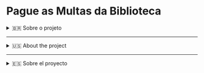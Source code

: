# Pague as Multas da Biblioteca

<details id="pt-br">
<summary>🇧🇷 Sobre o projeto</summary>
<br>
Bem-vindo ao projeto Pague as Multas da Biblioteca! Este é um site online de uma única página desenvolvido com o objetivo de simplificar o pagamento de multas por atraso de livros em bibliotecas. O site coleta informações básicas, como a quantidade de dias de atraso e a validade da multa, calcula o valor devido e redireciona o usuário para o sistema **Pague Tesouro**.

### Descrição do Projeto

O **Pague as Multas da Biblioteca** é uma aplicação web que permite aos usuários inserir a quantidade de dias que um livro está atrasado e a validade da multa, calcular o valor total com base em uma taxa fixa (ex.: R$ 0,50 por dia) e redirecionar para o Pague Tesouro para pagamento. Este projeto foi criado para praticar habilidades básicas de desenvolvimento web e oferecer uma solução simples e funcional. O site é leve e não requer servidor, sendo totalmente baseado em tecnologias front-end.

### Tecnologias Utilizadas

- HTML
- CSS
- JavaScript

### Funcionalidades

- Coleta de dados: quantidade de dias atrasados e validade da multa
- Cálculo automático do valor da multa
- Redirecionamento para o Pague Tesouro
- Interface simples e responsiva
- Design intuitivo e minimalista

### Como Usar

1. Abra o site localmente ou hospede-o em um servidor estático.
2. Insira a quantidade de dias atrasados e a validade da multa no formulário.
3. Clique em "Calcular Multa" para ver o valor devido.
4. Clique em "Pagar Agora" para ser redirecionado ao Pague Tesouro.

</details>

---

<details id="english">
<summary>🇺🇸 About the project</summary>
<br>
Welcome to the Pague as Multas da Biblioteca project! This is a single-page online site developed to simplify the payment of fines for overdue library books. The site collects basic information, such as the number of overdue days and the fine’s due date, calculates the amount owed, and redirects the user to the **Pague Tesouro** system.

### Project Description

The **Pague as Multas da Biblioteca** is a web application that allows users to input the number of days a book is overdue and the fine’s due date, calculate the total amount based on a fixed rate (e.g., R$ 0.50 per day), and redirect to Pague Tesouro for payment. This project was created to practice basic web development skills and provide a simple, functional solution. The site is lightweight and requires no server, relying entirely on front-end technologies.

### Technologies Used

- HTML
- CSS
- JavaScript

### Features

- Data collection: number of overdue days and fine due date
- Automatic fine amount calculation
- Redirection to Pague Tesouro
- Simple and responsive interface
- Intuitive and minimalist design

### How to Use

1. Open the site locally or host it on a static server.
2. Enter the number of overdue days and the fine’s due date in the form.
3. Click "Calculate Fine" to see the amount owed.
4. Click "Pay Now" to be redirected to Pague Tesouro.

</details>

---

<details id="espanol">
<summary>🇪🇸 Sobre el proyecto</summary>
<br>
¡Bienvenido al proyecto Pague as Multas da Biblioteca! Este es un sitio web de una sola página desarrollado para simplificar el pago de multas por retraso de libros en bibliotecas. El sitio recopila información básica, como la cantidad de días de retraso y la fecha de vencimiento de la multa, calcula el monto adeudado y redirige al usuario al sistema **Pague Tesouro**.

### Descripción del Proyecto

El **Pague as Multas da Biblioteca** es una aplicación web que permite a los usuarios ingresar la cantidad de días que un libro está atrasado y la fecha de vencimiento de la multa, calcular el monto total basado en una tarifa fija (por ejemplo, R$ 0,50 por día) y redirigir a Pague Tesouro para el pago. Este proyecto fue creado para practicar habilidades básicas de desarrollo web y ofrecer una solución simple y funcional. El sitio es ligero y no requiere servidor, basándose completamente en tecnologías front-end.

### Tecnologías Utilizadas

- HTML
- CSS
- JavaScript

### Funcionalidades

- Recopilación de datos: cantidad de días atrasados y fecha de vencimiento de la multa
- Cálculo automático del monto de la multa
- Redirección a Pague Tesouro
- Interfaz simple y responsiva
- Diseño intuitivo y minimalista

### Cómo Usar

1. Abre el sitio localmente o alójalo en un servidor estático.
2. Ingresa la cantidad de días atrasados y la fecha de vencimiento de la multa en el formulario.
3. Haz clic en "Calcular Multa" para ver el monto adeudado.
4. Haz clic en "Pagar Ahora" para ser redirigido a Pague Tesouro.

</details>
